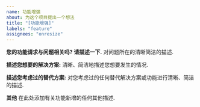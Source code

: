 ```yaml
---
name: 功能增强
about: 为这个项目提出一个想法
title: "[功能增强]"
labels: "feature"
assignees: "onresize"
---
```


**您的功能请求与问题相关吗? 请描述一下.**
对问题所在的清晰简洁的描述.

**描述您想要的解决方案:**
清晰、简洁地描述您想要发生的情况.

**描述您考虑过的替代方案:**
对您考虑过的任何替代解决方案或功能进行清晰、简洁的描述.

**其他**
在此处添加有关功能新增的任何其他描述.
